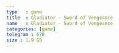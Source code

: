 ```yaml
---
type   : game
title  : Gladiator - Sword of Vengeance
name   : Gladiator - Sword of Vengeance
categories: [game]
telegram : 678
size : 1.9 GB
---
```



